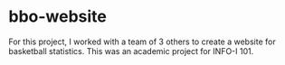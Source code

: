 # bbo-website
For this project, I worked with a team of 3 others to create a website for basketball statistics. This was an academic project for INFO-I 101.

